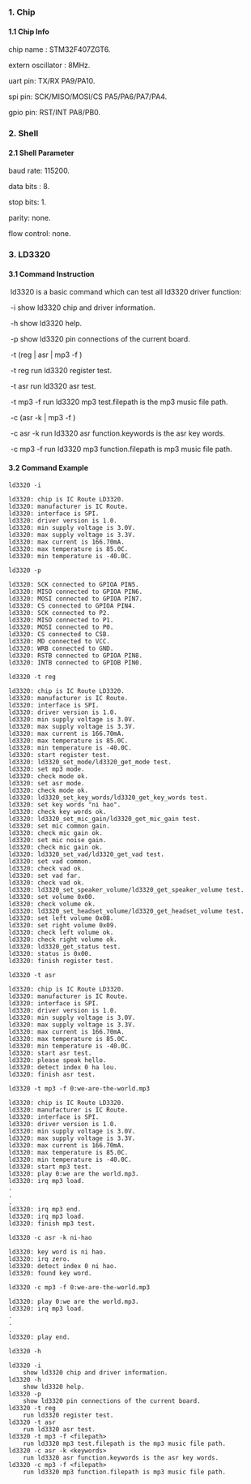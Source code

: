 ### 1. Chip

#### 1.1 Chip Info

chip name : STM32F407ZGT6.

extern oscillator : 8MHz.

uart pin: TX/RX PA9/PA10.

spi pin: SCK/MISO/MOSI/CS  PA5/PA6/PA7/PA4.

gpio pin: RST/INT PA8/PB0.

### 2. Shell

#### 2.1 Shell Parameter

baud rate: 115200.

data bits : 8.

stop bits: 1.

parity: none.

flow control: none.

### 3. LD3320

#### 3.1 Command Instruction

​           ld3320 is a basic command which can test all ld3320 driver function:

​           -i        show ld3320 chip and driver information.

​           -h       show ld3320 help.

​           -p       show ld3320 pin connections of the current board.

​           -t (reg | asr | mp3 -f <filepath>)

​           -t  reg        run ld3320 register test.

​           -t asr        run ld3320 asr test.

​           -t mp3 -f <filepath>        run ld3320 mp3 test.filepath is the mp3 music file path.

​           -c (asr -k <keywords> | mp3 -f <filepath>)

​           -c asr -k <keywords>        run ld3320 asr function.keywords is the asr key words. 

​           -c mp3 -f <filepath>        run ld3320 mp3 function.filepath is mp3 music file path. 

#### 3.2 Command Example

```shell
ld3320 -i

ld3320: chip is IC Route LD3320.
ld3320: manufacturer is IC Route.
ld3320: interface is SPI.
ld3320: driver version is 1.0.
ld3320: min supply voltage is 3.0V.
ld3320: max supply voltage is 3.3V.
ld3320: max current is 166.70mA.
ld3320: max temperature is 85.0C.
ld3320: min temperature is -40.0C.
```

```shell
ld3320 -p

ld3320: SCK connected to GPIOA PIN5.
ld3320: MISO connected to GPIOA PIN6.
ld3320: MOSI connected to GPIOA PIN7.
ld3320: CS connected to GPIOA PIN4.
ld3320: SCK connected to P2.
ld3320: MISO connected to P1.
ld3320: MOSI connected to P0.
ld3320: CS connected to CSB.
ld3320: MD connected to VCC.
ld3320: WRB connected to GND.
ld3320: RSTB connected to GPIOA PIN8.
ld3320: INTB connected to GPIOB PIN0.
```

```shell
ld3320 -t reg

ld3320: chip is IC Route LD3320.
ld3320: manufacturer is IC Route.
ld3320: interface is SPI.
ld3320: driver version is 1.0.
ld3320: min supply voltage is 3.0V.
ld3320: max supply voltage is 3.3V.
ld3320: max current is 166.70mA.
ld3320: max temperature is 85.0C.
ld3320: min temperature is -40.0C.
ld3320: start register test.
ld3320: ld3320_set_mode/ld3320_get_mode test.
ld3320: set mp3 mode.
ld3320: check mode ok.
ld3320: set asr mode.
ld3320: check mode ok.
ld3320: ld3320_set_key_words/ld3320_get_key_words test.
ld3320: set key words "ni hao".
ld3320: check key words ok.
ld3320: ld3320_set_mic_gain/ld3320_get_mic_gain test.
ld3320: set mic common gain.
ld3320: check mic gain ok.
ld3320: set mic noise gain.
ld3320: check mic gain ok.
ld3320: ld3320_set_vad/ld3320_get_vad test.
ld3320: set vad common.
ld3320: check vad ok.
ld3320: set vad far.
ld3320: check vad ok.
ld3320: ld3320_set_speaker_volume/ld3320_get_speaker_volume test.
ld3320: set volume 0x00.
ld3320: check volume ok.
ld3320: ld3320_set_headset_volume/ld3320_get_headset_volume test.
ld3320: set left volume 0x0B.
ld3320: set right volume 0x09.
ld3320: check left volume ok.
ld3320: check right volume ok.
ld3320: ld3320_get_status test.
ld3320: status is 0x00.
ld3320: finish register test.
```

```shell
ld3320 -t asr

ld3320: chip is IC Route LD3320.
ld3320: manufacturer is IC Route.
ld3320: interface is SPI.
ld3320: driver version is 1.0.
ld3320: min supply voltage is 3.0V.
ld3320: max supply voltage is 3.3V.
ld3320: max current is 166.70mA.
ld3320: max temperature is 85.0C.
ld3320: min temperature is -40.0C.
ld3320: start asr test.
ld3320: please speak hello.
ld3320: detect index 0 ha lou.
ld3320: finish asr test.
```

```shell
ld3320 -t mp3 -f 0:we-are-the-world.mp3

ld3320: chip is IC Route LD3320.
ld3320: manufacturer is IC Route.
ld3320: interface is SPI.
ld3320: driver version is 1.0.
ld3320: min supply voltage is 3.0V.
ld3320: max supply voltage is 3.3V.
ld3320: max current is 166.70mA.
ld3320: max temperature is 85.0C.
ld3320: min temperature is -40.0C.
ld3320: start mp3 test.
ld3320: play 0:we are the world.mp3.
ld3320: irq mp3 load.
.
.
.
ld3320: irq mp3 end.
ld3320: irq mp3 load.
ld3320: finish mp3 test.
```

```shell
ld3320 -c asr -k ni-hao

ld3320: key word is ni hao.
ld3320: irq zero.
ld3320: detect index 0 ni hao.
ld3320: found key word.
```

```shell
ld3320 -c mp3 -f 0:we-are-the-world.mp3

ld3320: play 0:we are the world.mp3.
ld3320: irq mp3 load.
.
.
.
ld3320: play end.
```

```shell
ld3320 -h

ld3320 -i
	show ld3320 chip and driver information.
ld3320 -h
	show ld3320 help.
ld3320 -p
	show ld3320 pin connections of the current board.
ld3320 -t reg
	run ld3320 register test.
ld3320 -t asr
	run ld3320 asr test.
ld3320 -t mp3 -f <filepath>
	run ld3320 mp3 test.filepath is the mp3 music file path.
ld3320 -c asr -k <keywords>
	run ld3320 asr function.keywords is the asr key words.
ld3320 -c mp3 -f <filepath>
	run ld3320 mp3 function.filepath is mp3 music file path.
```

